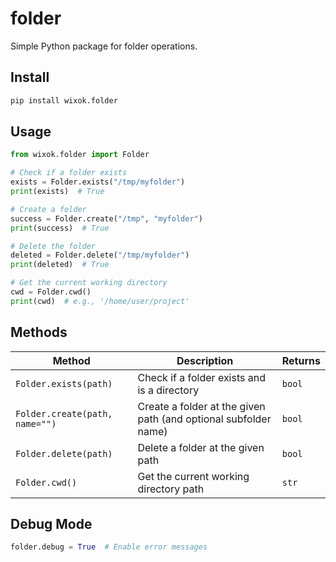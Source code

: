 # folder

Simple Python package for folder operations.

## Install

```bash
pip install wixok.folder
```

## Usage

```python
from wixok.folder import Folder

# Check if a folder exists
exists = Folder.exists("/tmp/myfolder")
print(exists)  # True

# Create a folder
success = Folder.create("/tmp", "myfolder")
print(success)  # True

# Delete the folder
deleted = Folder.delete("/tmp/myfolder")
print(deleted)  # True

# Get the current working directory
cwd = Folder.cwd()
print(cwd)  # e.g., '/home/user/project'
```

## Methods

| Method | Description | Returns |
|--------|-------------|---------|
| `Folder.exists(path)` | Check if a folder exists and is a directory | `bool` |
| `Folder.create(path, name="")` | Create a folder at the given path (and optional subfolder name) | `bool` |
| `Folder.delete(path)` | Delete a folder at the given path | `bool` |
| `Folder.cwd()` | Get the current working directory path | `str` |

## Debug Mode

```python
folder.debug = True  # Enable error messages
```